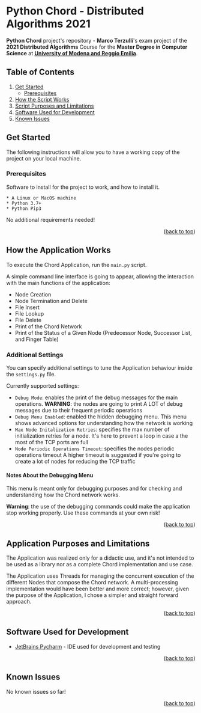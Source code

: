 # Python Chord - Distributed Algorithms 2021
**Python Chord** project's repository - **Marco Terzulli**'s exam project of the **2021 Distributed Algorithms** Course for the **Master Degree in Computer Science** at [**University of Modena and Reggio Emilia**](https://www.unimore.it/).

## Table of Contents
<ol>
	<li>
		<a href="#get-started">Get Started</a>
		<ul>
			<li><a href="#prerequisites">Prerequisites</a></li>
		</ul>
	</li>
	<li><a href="#how-the-script-works">How the Script Works</a></li>
	<li><a href="#script-purpose-and-limitations">Script Purposes and Limitations</a></li>
	<li><a href="#software--used-for-developmento">Software Used for Development</a></li>
	<li><a href="#known-issues">Known Issues</a></li>
</ol>
 
 
## Get Started

The following instructions will allow you to have a working copy of the project on your local machine.

### Prerequisites

Software to install for the project to work, and how to install it.

```
* A Linux or MacOS machine
* Python 3.7+
* Python Pip3
```

No additional requirements needed!

<p align="right">(<a href="#top">back to top</a>)</p>


## How the Application Works

To execute the Chord Application, run the ```main.py``` script.

A simple command line interface is going to appear, allowing the interaction with the main functions of the application:
* Node Creation
* Node Termination and Delete
* File Insert
* File Lookup
* File Delete
* Print of the Chord Network
* Print of the Status of a Given Node (Predecessor Node, Successor List, and Finger Table)

### Additional Settings

You can specify additional settings to tune the Application behaviour inside the ```settings.py``` file.

Currently supported settings:
* ```Debug Mode```: enables the print of the debug messages for the main operations. **WARNING**: the nodes are going to print A LOT of debug messages due to their frequent periodic operations
* ```Debug Menu Enabled```: enabled the hidden debugging menu. This menu shows advanced options for understanding how the network is working
* ```Max Node Initalization Retries```: specifies the max number of initialization retries for a node. It's here to prevent a loop in case a the most of the TCP ports are full
* ```Node Periodic Operations Timeout```: specifies the nodes periodic operations timeout A higher timeout is suggested if you're going to create a lot of nodes for reducing the TCP traffic

#### Notes About the Debugging Menu

This menu is meant only for debugging purposes and for checking and understanding how the Chord network works.

**Warning**: the use of the debugging commands could make the application stop working properly. Use these commands at your own risk!

<p align="right">(<a href="#top">back to top</a>)</p>


## Application Purposes and Limitations

The Application was realized only for a didactic use, and it's not intended to be used as a library nor as a complete 
Chord implementation and use case.

The Application uses Threads for managing the concurrent execution of the different Nodes that compose the Chord network.
A multi-processing implementation would have been better and more correct; however, given the purpose of the Application,
I chose a simpler and straight forward approach.

<p align="right">(<a href="#top">back to top</a>)</p>



## Software Used for Development
* [JetBrains Pycharm](https://www.jetbrains.com/pycharm/) - IDE used for development and testing

<p align="right">(<a href="#top">back to top</a>)</p>


## Known Issues
No known issues so far!

<p align="right">(<a href="#top">back to top</a>)</p>
